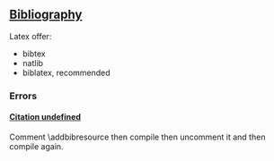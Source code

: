 ## [Bibliography](https://www.overleaf.com/learn/latex/Bibliography_management_in_LaTeX)

Latex offer:
* bibtex
* natlib
* biblatex, recommended

### Errors

#### [Citation undefined](https://www.overleaf.com/learn/latex/Errors/Citation_XXX_on_page_XXX_undefined_on_input_line_XXX)

Comment \addbibresource then compile then uncomment it and then compile again.  
